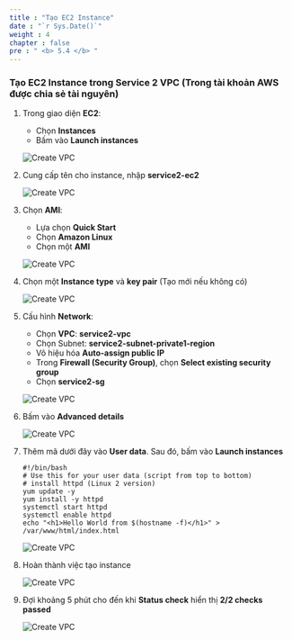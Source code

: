 ```yaml
---
title : "Tạo EC2 Instance"
date : "`r Sys.Date()`"
weight : 4
chapter : false
pre : " <b> 5.4 </b> "
---
```


### Tạo EC2 Instance trong Service 2 VPC (Trong tài khoản AWS được chia sẻ tài nguyên)

1. Trong giao diện **EC2**:
    - Chọn **Instances**
    - Bấm vào **Launch instances**

    ![Create VPC](/images/5/5.4-ec2/0001-createec2.PNG?featherlight=false&width=90pc)

2. Cung cấp tên cho instance, nhập **service2-ec2**

    ![Create VPC](/images/5/5.4-ec2/0002-createec2.PNG?featherlight=false&width=80pc)

3. Chọn **AMI**:
    - Lựa chọn **Quick Start**
    - Chọn **Amazon Linux**
    - Chọn một **AMI**

    ![Create VPC](/images/5/5.4-ec2/0003-createec2.PNG?featherlight=false&width=80pc)

4. Chọn một **Instance type** và **key pair** (Tạo mới nếu không có)

    ![Create VPC](/images/5/5.4-ec2/0004-createec2.PNG?featherlight=false&width=60pc)

5. Cấu hình **Network**:
    - Chọn **VPC**: **service2-vpc**
    - Chọn Subnet: **service2-subnet-private1-region**
    - Vô hiệu hóa **Auto-assign public IP**
    - Trong **Firewall (Security Group)**, chọn **Select existing security group**
    - Chọn **service2-sg**

    ![Create VPC](/images/5/5.4-ec2/0005-createec2.PNG?featherlight=false&width=60pc)

6. Bấm vào **Advanced details**

    ![Create VPC](/images/5/5.4-ec2/0006-createec2.PNG?featherlight=false&width=90pc)

7. Thêm mã dưới đây vào **User data**. Sau đó, bấm vào **Launch instances**
    ```
    #!/bin/bash
    # Use this for your user data (script from top to bottom)
    # install httpd (Linux 2 version)
    yum update -y
    yum install -y httpd
    systemctl start httpd
    systemctl enable httpd
    echo "<h1>Hello World from $(hostname -f)</h1>" > /var/www/html/index.html
    ```
    ![Create VPC](/images/5/5.4-ec2/0007-createec2.PNG?featherlight=false&width=90pc)

8. Hoàn thành việc tạo instance

    ![Create VPC](/images/5/5.4-ec2/0008-createec2.PNG?featherlight=false&width=90pc)

9. Đợi khoảng 5 phút cho đến khi **Status check** hiển thị **2/2 checks passed**

    ![Create VPC](/images/5/5.4-ec2/0009-createec2.PNG?featherlight=false&width=90pc)
